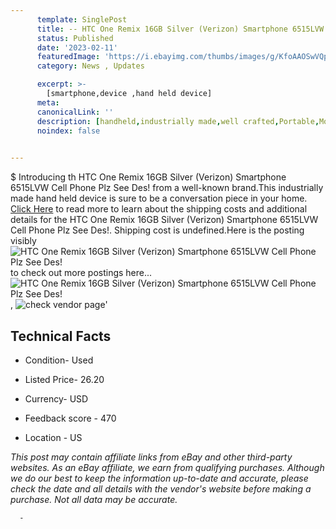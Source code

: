```yaml
---
      template: SinglePost
      title: -- HTC One Remix 16GB Silver (Verizon) Smartphone 6515LVW Cell Phone Plz See Des!
      status: Published
      date: '2023-02-11'
      featuredImage: 'https://i.ebayimg.com/thumbs/images/g/KfoAAOSwVQpj5pDe/s-l225.jpg'
      category: News , Updates

      excerpt: >-
        [smartphone,device ,hand held device]
      meta:
      canonicalLink: ''
      description: [handheld,industrially made,well crafted,Portable,Mobile,Compact,Convenient,Lightweight,Maneuverable,Man-portable,Miniature,Carriable,Hand-held,Light,Holdable,Transportable,Mobile device,Pocket-sized,On-the-go,Wireless,Cordless,Compact size,Convenient size, smartphone,device ,hand held device]
      noindex: false
      

---
```

$
      Introducing th HTC One Remix 16GB Silver (Verizon) Smartphone 6515LVW Cell Phone Plz See Des! from a well-known brand.This industrially made hand held device is sure to be a conversation piece in your home. [Click Here](https://www.ebay.com/itm/325531043487?hash=item4bcb29869f%3Ag%3AKfoAAOSwVQpj5pDe&mkevt=1&mkcid=1&mkrid=711-53200-19255-0&campid=%253CePNCampaignId%253E&customid=%253CreferenceId%253E&toolid=10049) to read more to learn about the shipping costs and additional details for the HTC One Remix 16GB Silver (Verizon) Smartphone 6515LVW Cell Phone Plz See Des!. Shipping cost is undefined.Here is the posting visibly ![HTC One Remix 16GB Silver (Verizon) Smartphone 6515LVW Cell Phone Plz See Des!](https://i.ebayimg.com/thumbs/images/g/KfoAAOSwVQpj5pDe/s-l225.jpg) to check out more postings here... ![HTC One Remix 16GB Silver (Verizon) Smartphone 6515LVW Cell Phone Plz See Des!](https://i.ebayimg.com/images/g/KfoAAOSwVQpj5pDe/s-l1600.jpg), ![check vendor page](https://origin-galleryplus.ebayimg.com/ws/web/325531043487_2_0_1/225x225.jpg,https://origin-galleryplus.ebayimg.com/ws/web/325531043487_3_0_1/225x225.jpg,https://origin-galleryplus.ebayimg.com/ws/web/325531043487_4_0_1/225x225.jpg,https://origin-galleryplus.ebayimg.com/ws/web/325531043487_5_0_1/225x225.jpg,https://origin-galleryplus.ebayimg.com/ws/web/325531043487_6_0_1/225x225.jpg,https://origin-galleryplus.ebayimg.com/ws/web/325531043487_7_0_1/225x225.jpg)'

      

 ## Technical Facts 



     
      

 - Condition- Used 


      

 - Listed Price- 26.20 


      

 - Currency- USD 


      

 - Feedback score - 470 


      

 - Location - US 


      
      

 *_This post may contain affiliate links from eBay and other third-party websites. As an eBay affiliate, we earn from qualifying purchases. Although we do our best to keep the information up-to-date and accurate, please check the date and all details with the vendor's website before making a purchase. Not all data may be accurate._*




      -
